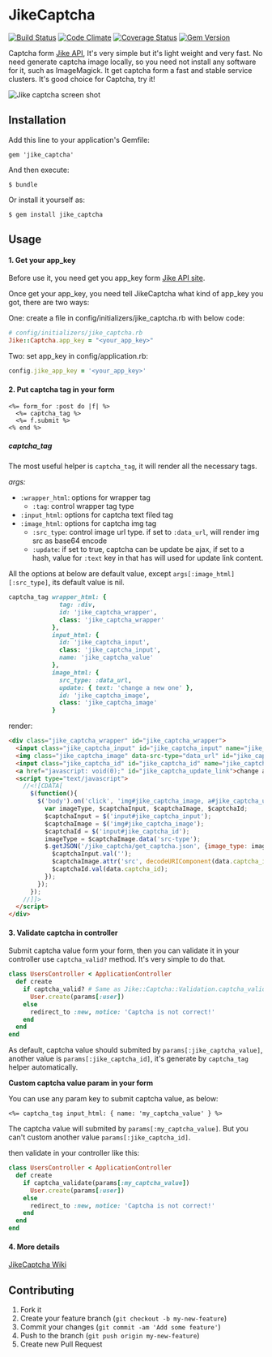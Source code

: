 # JikeCaptcha

[![Build Status](https://travis-ci.org/Xuhao/jike_captcha.png?branch=master)](https://travis-ci.org/Xuhao/jike_captcha)
[![Code Climate](https://codeclimate.com/github/Xuhao/jike_captcha.png)](https://codeclimate.com/github/Xuhao/jike_captcha)
[![Coverage Status](https://coveralls.io/repos/Xuhao/jike_captcha/badge.png?branch=master)](https://coveralls.io/r/Xuhao/jike_captcha?branch=master)
[![Gem Version](https://badge.fury.io/rb/jike_captcha.png)](http://badge.fury.io/rb/jike_captcha)

Captcha form [Jike API][jike_api_site], It's very simple but it's light weight and very fast. No need generate captcha image locally, so you need not install any software for it, such as ImageMagick. It get captcha form a fast and stable service clusters. It's good choice for Captcha, try it!

![Jike captcha screen shot](https://raw.github.com/Xuhao/jike_captcha/master/example/ScreenShot.png "Jike captcha screen shot")


## Installation

Add this line to your application's Gemfile:

    gem 'jike_captcha'

And then execute:

    $ bundle

Or install it yourself as:

    $ gem install jike_captcha

## Usage

#### 1. Get your app_key

Before use it, you need get you app_key form [Jike API site](http://open.jike.com/).

Once get your app_key, you need tell JikeCaptcha what kind of app_key you got, there are two ways:

One: create a file in config/initializers/jike_captcha.rb with below code:

```ruby
# config/initializers/jike_captcha.rb
Jike::Captcha.app_key = "<your_app_key>"
```

Two: set app_key in config/application.rb:

```ruby
config.jike_app_key = '<your_app_key>'
```

#### 2. Put captcha tag in your form

```erb
<%= form_for :post do |f| %>
  <%= captcha_tag %>
  <%= f.submit %>
<% end %>
```

##### captcha_tag

The most useful helper is `captcha_tag`, it will render all the necessary tags.

*args:*

* `:wrapper_html`: options for wrapper tag
  * `:tag`: control wrapper tag type
* `:input_html`: options for captcha text filed tag
* `:image_html`: options for captcha img tag
  * `:src_type`: control image url type. if set to `:data_url`, will render img src as base64 encode
  * `:update`: if set to true, captcha can be update be ajax, if set to a hash, value for `:text` key in that has will used for update link content.

All the options at below are default value, except `args[:image_html][:src_type]`, its default value is nil.

```ruby
captcha_tag wrapper_html: {
              tag: :div,
              id: 'jike_captcha_wrapper',
              class: 'jike_captcha_wrapper'
            },
            input_html: {
              id: 'jike_captcha_input',
              class: 'jike_captcha_input',
              name: 'jike_captcha_value'
            },
            image_html: {
              src_type: :data_url,
              update: { text: 'change a new one' },
              id: 'jike_captcha_image',
              class: 'jike_captcha_image'
            }
```

render:

```html
<div class="jike_captcha_wrapper" id="jike_captcha_wrapper">
  <input class="jike_captcha_input" id="jike_captcha_input" name="jike_captcha_value" type="text" />
  <img class="jike_captcha_image" data-src-type="data_url" id="jike_captcha_image" src="data:image/png;base64,iVBO......" style="cursor: pointer;" />
  <input class="jike_captcha_id" id="jike_captcha_id" name="jike_captcha_id" type="hidden" value="..." />
  <a href="javascript: void(0);" id="jike_captcha_update_link">change a new one</a>
  <script type="text/javascript">
    //<![CDATA[
      $(function(){
        $('body').on('click', 'img#jike_captcha_image, a#jike_captcha_update_link', function(event) {
          var imageType, $captchaInput, $captchaImage, $captchaId;
          $captchaInput = $('input#jike_captcha_input');
          $captchaImage = $('img#jike_captcha_image');
          $captchaId = $('input#jike_captcha_id');
          imageType = $captchaImage.data('src-type');
          $.getJSON('/jike_captcha/get_captcha.json', {image_type: imageType}, function(data) {
            $captchaInput.val('');
            $captchaImage.attr('src', decodeURIComponent(data.captcha_image));
            $captchaId.val(data.captcha_id);
          });
        });
      });
    //]]>
  </script>
</div>
```

#### 3. Validate captcha in controller

Submit captcha value form your form, then you can validate it in your controller use `captcha_valid?` method. It's very simple to do that.

```ruby
class UsersController < ApplicationController
  def create
    if captcha_valid? # Same as Jike::Captcha::Validation.captcha_valid?(params)
      User.create(params[:user])
    else
      redirect_to :new, notice: 'Captcha is not correct!'
    end
  end
end
```

As default, captcha value should submited by `params[:jike_captcha_value]`, another value is `params[:jike_captcha_id]`, it's generate by `captcha_tag` helper automatically.

<b>Custom captcha value param in your form</b>

You can use any param key to submit captcha value, as below:

```erb
<%= captcha_tag input_html: { name: 'my_captcha_value' } %>
```

The captcha value will submited by `params[:my_captcha_value]`. But you can't custom another value `params[:jike_captcha_id]`.

then validate in your controller like this:

```ruby
class UsersController < ApplicationController
  def create
    if captcha_validate(params[:my_captcha_value])
      User.create(params[:user])
    else
      redirect_to :new, notice: 'Captcha is not correct!'
    end
  end
end
```

#### 4. More details

[JikeCaptcha Wiki][jike_captcha_wiki]

## Contributing

1. Fork it
2. Create your feature branch (`git checkout -b my-new-feature`)
3. Commit your changes (`git commit -am 'Add some feature'`)
4. Push to the branch (`git push origin my-new-feature`)
5. Create new Pull Request

[jike_api_site]: http://open.jike.com/api/detailView?group_id=1
[jike_captcha_wiki]: https://github.com/Xuhao/jike_captcha/wiki